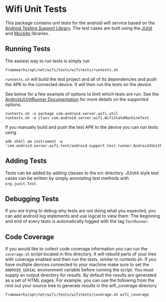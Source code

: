 # Wifi Unit Tests
This package contains unit tests for the android wifi service based on the
[Android Testing Support Library](http://developer.android.com/tools/testing-support-library/index.html).
The test cases are built using the [JUnit](http://junit.org/) and [Mockito](http://mockito.org/)
libraries.

## Running Tests
The easiest way to run tests is simply run

```
frameworks/opt/net/wifi/tests/wifitests/runtests.sh
```

`runtests.sh` will build the test project and all of its dependencies and push the APK to the
connected device. It will then run the tests on the device.

See below for a few example of options to limit which tests are run.
See the
[AndroidJUnitRunner Documentation](https://developer.android.com/reference/android/support/test/runner/AndroidJUnitRunner.html)
for more details on the supported options.

```
runtests.sh -e package com.android.server.wifi.util
runtests.sh -e class com.android.server.wifi.WifiStateMachineTest
```

If you manually build and push the test APK to the device you can run tests using

```
adb shell am instrument -w 'com.android.server.wifi.test/android.support.test.runner.AndroidJUnitRunner'
```

## Adding Tests
Tests can be added by adding classes to the src directory. JUnit4 style test cases can
be written by simply annotating test methods with `org.junit.Test`.

## Debugging Tests
If you are trying to debug why tests are not doing what you expected, you can add android log
statements and use logcat to view them. The beginning and end of every tests is automatically logged
with the tag `TestRunner`.

## Code Coverage
If you would like to collect code coverage information you can run the `coverage.sh` script located
in this directory. It will rebuild parts of your tree with coverage enabled and then run the tests,
similar to runtests.sh. If you have multiple devices connected to your machine make sure to set the
`ANDROID_SERIAL` environment variable before running the script. You must supply an output directory
for results. By default the results are generated as a set of HTML pages. For example, you can use
the following from the root out your source tree to generate results in the wifi_coverage directory

```
frameworks/opt/net/wifi/tests/wifitests/coverage.sh wifi_coverage
```
